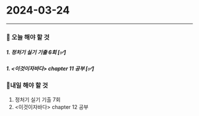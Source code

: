 # 2024-03-24

---

### 📌 오늘 해야 할 것

##### 1. 정처기 실기 기출 6회 [✅]

##### 1. <이것이자바다> chapter 11 공부 [✅]

### 🤙내일 해야 할 것

1. 정처기 실기 기출 7회
2. <이것이자바다> chapter 12 공부
